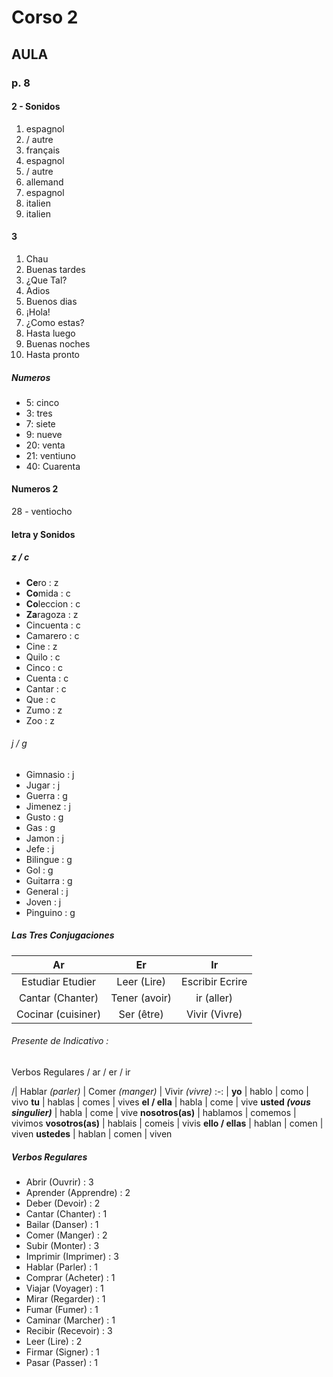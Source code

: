 # Corso 2

## AULA
### p. 8
#### 2 - Sonidos
1. espagnol
2. / autre
3. français
4. espagnol
5. / autre
6. allemand
7. espagnol
8. italien
9. italien

#### 3
1. Chau
2. Buenas tardes
3. ¿Que Tal?
4. Adios
5. Buenos dias
6. ¡Hola!
7. ¿Como estas?
8. Hasta luego
9. Buenas noches
10. Hasta pronto

##### Numeros
- 5: cinco
- 3: tres
- 7: siete
- 9: nueve
- 20: venta
- 21: ventiuno
- 40: Cuarenta

#### Numeros 2
28 - ventiocho

#### letra y Sonidos
##### z / c
- **Ce**ro : z
- **Co**mida : c
- **Co**leccion : c
- **Za**ragoza : z
- Cincuenta : c
- Camarero : c
- Cine : z
- Quilo : c
- Cinco : c
- Cuenta : c
- Cantar : c
- Que : c
- Zumo : z
- Zoo : z

###### j / g
- Gimnasio : j
- Jugar : j
- Guerra : g
- Jimenez : j
- Gusto : g
- Gas : g
- Jamon : j
- Jefe : j
- Bilingue : g
- Gol : g
- Guitarra : g
- General : j
- Joven : j
- Pinguino : g

##### Las Tres Conjugaciones
Ar | Er | Ir
:-:|:-:|:-:|
Estudiar Etudier | Leer (Lire) | Escribir Ecrire
Cantar (Chanter) | Tener (avoir) | ir (aller)
Cocinar (cuisiner) | Ser (être) | Vivir (Vivre)

###### Presente de Indicativo :

Verbos Regulares / ar / er / ir

 /| Hablar *(parler)* | Comer *(manger)* | Vivir *(vivre)*
 :-: |
 **yo** | hablo | como | vivo
 **tu** | hablas | comes | vives
 **el / ella** | habla | come | vive
 **usted *(vous singulier)*** | habla | come | vive
 **nosotros(as)** | hablamos | comemos | vivimos
 **vosotros(as)** | hablais | comeis | vivis
 **ello / ellas** | hablan | comen | viven
 **ustedes** | hablan | comen | viven

##### Verbos Regulares
- Abrir (Ouvrir) : 3
- Aprender (Apprendre) : 2
- Deber (Devoir) : 2
- Cantar (Chanter) : 1
- Bailar (Danser) : 1
- Comer (Manger) : 2
- Subir (Monter) : 3
- Imprimir (Imprimer) : 3
- Hablar (Parler) : 1
- Comprar (Acheter) : 1
- Viajar (Voyager) : 1
- Mirar (Regarder) : 1
- Fumar (Fumer) : 1
- Caminar (Marcher) : 1
- Recibir (Recevoir) : 3
- Leer (Lire) : 2
- Firmar (Signer) : 1
- Pasar (Passer) : 1
